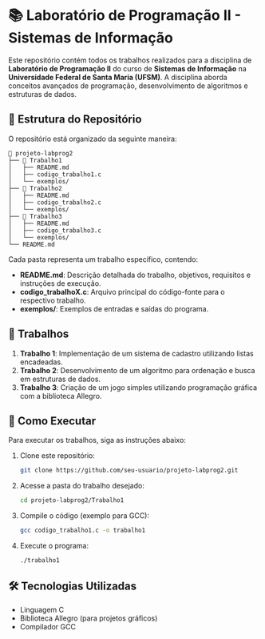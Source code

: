 # 📚 Laboratório de Programação II - Sistemas de Informação

Este repositório contém todos os trabalhos realizados para a disciplina de **Laboratório de Programação II** do curso de **Sistemas de Informação** na **Universidade Federal de Santa Maria (UFSM)**. A disciplina aborda conceitos avançados de programação, desenvolvimento de algoritmos e estruturas de dados.

## 📁 Estrutura do Repositório

O repositório está organizado da seguinte maneira:

```
📂 projeto-labprog2
├── 📂 Trabalho1
│   ├── README.md
│   ├── codigo_trabalho1.c
│   └── exemplos/
├── 📂 Trabalho2
│   ├── README.md
│   ├── codigo_trabalho2.c
│   └── exemplos/
├── 📂 Trabalho3
│   ├── README.md
│   ├── codigo_trabalho3.c
│   └── exemplos/
└── README.md
```

Cada pasta representa um trabalho específico, contendo:

- **README.md**: Descrição detalhada do trabalho, objetivos, requisitos e instruções de execução.
- **codigo_trabalhoX.c**: Arquivo principal do código-fonte para o respectivo trabalho.
- **exemplos/**: Exemplos de entradas e saídas do programa.

## 📝 Trabalhos

1. **Trabalho 1**: Implementação de um sistema de cadastro utilizando listas encadeadas.
2. **Trabalho 2**: Desenvolvimento de um algoritmo para ordenação e busca em estruturas de dados.
3. **Trabalho 3**: Criação de um jogo simples utilizando programação gráfica com a biblioteca Allegro.

## 🚀 Como Executar

Para executar os trabalhos, siga as instruções abaixo:

1. Clone este repositório:
   ```bash
   git clone https://github.com/seu-usuario/projeto-labprog2.git
   ```
2. Acesse a pasta do trabalho desejado:
   ```bash
   cd projeto-labprog2/Trabalho1
   ```
3. Compile o código (exemplo para GCC):
   ```bash
   gcc codigo_trabalho1.c -o trabalho1
   ```
4. Execute o programa:
   ```bash
   ./trabalho1
   ```

## 🛠 Tecnologias Utilizadas

- Linguagem C
- Biblioteca Allegro (para projetos gráficos)
- Compilador GCC
